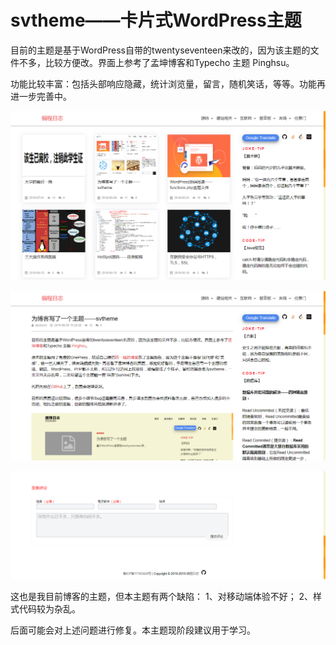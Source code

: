 # svtheme——卡片式WordPress主题

目前的主题是基于WordPress自带的twentyseventeen来改的，因为该主题的文件不多，比较方便改。界面上参考了孟坤博客和Typecho 主题 Pinghsu。


功能比较丰富：包括头部响应隐藏，统计浏览量，留言，随机笑话，等等。功能再进一步完善中。


![](assets/images/svtheme.png)





![](assets/images/svtheme1.png)





![](assets/images/svtheme2.png)

这也是我目前博客的主题，但本主题有两个缺陷：
1、对移动端体验不好；
2、样式代码较为杂乱。

后面可能会对上述问题进行修复。本主题现阶段建议用于学习。